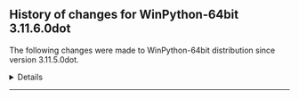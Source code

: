 ﻿## History of changes for WinPython-64bit 3.11.6.0dot

The following changes were made to WinPython-64bit distribution since version 3.11.5.0dot.

<details>
### Python packages

Upgraded packages:

  * [msvc_runtime](https://pypi.org/project/msvc_runtime) 14.34.31931 → 14.36.32532 (Install the Microsoft&#8482; Visual C++&#8482; runtime DLLs to the sys.prefix and Scripts directories)
  * [Python](http://www.python.org/) 3.11.5 → 3.11.6 (Python programming language with standard library)
  * [setuptools](https://pypi.org/project/setuptools) 67.8.0 → 68.2.2 (Easily download, build, install, upgrade, and uninstall Python packages)
  * [winpython](http://winpython.github.io/) 7.0.20230923 → 7.0.20231126 (WinPython distribution tools, including WPPM)


</details>
* * *
